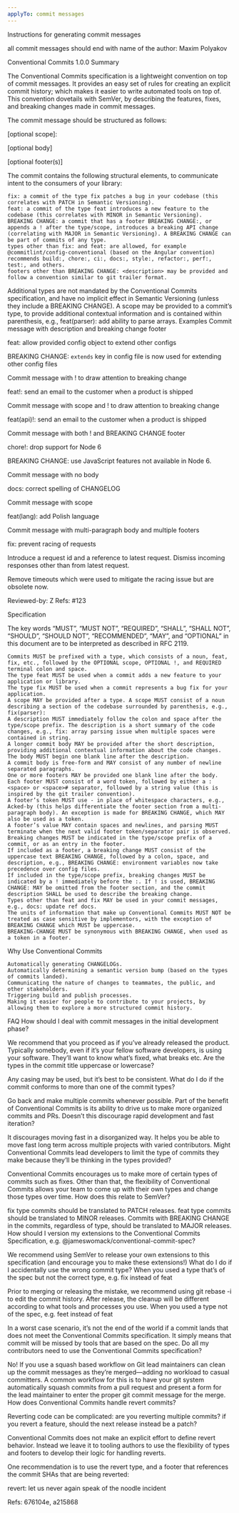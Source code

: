 ```yaml
---
applyTo: commit messages
---
```


Instructions for generating commit messages

all commit messages should end with name of the author: Maxim Polyakov

Conventional Commits 1.0.0
Summary

The Conventional Commits specification is a lightweight convention on top of commit messages. It provides an easy set of rules for creating an explicit commit history; which makes it easier to write automated tools on top of. This convention dovetails with SemVer, by describing the features, fixes, and breaking changes made in commit messages.

The commit message should be structured as follows:

<type>[optional scope]: <description>

[optional body]

[optional footer(s)]

The commit contains the following structural elements, to communicate intent to the consumers of your library:

    fix: a commit of the type fix patches a bug in your codebase (this correlates with PATCH in Semantic Versioning).
    feat: a commit of the type feat introduces a new feature to the codebase (this correlates with MINOR in Semantic Versioning).
    BREAKING CHANGE: a commit that has a footer BREAKING CHANGE:, or appends a ! after the type/scope, introduces a breaking API change (correlating with MAJOR in Semantic Versioning). A BREAKING CHANGE can be part of commits of any type.
    types other than fix: and feat: are allowed, for example @commitlint/config-conventional (based on the Angular convention) recommends build:, chore:, ci:, docs:, style:, refactor:, perf:, test:, and others.
    footers other than BREAKING CHANGE: <description> may be provided and follow a convention similar to git trailer format.

Additional types are not mandated by the Conventional Commits specification, and have no implicit effect in Semantic Versioning (unless they include a BREAKING CHANGE). A scope may be provided to a commit’s type, to provide additional contextual information and is contained within parenthesis, e.g., feat(parser): add ability to parse arrays.
Examples
Commit message with description and breaking change footer

feat: allow provided config object to extend other configs

BREAKING CHANGE: `extends` key in config file is now used for extending other config files

Commit message with ! to draw attention to breaking change

feat!: send an email to the customer when a product is shipped

Commit message with scope and ! to draw attention to breaking change

feat(api)!: send an email to the customer when a product is shipped

Commit message with both ! and BREAKING CHANGE footer

chore!: drop support for Node 6

BREAKING CHANGE: use JavaScript features not available in Node 6.

Commit message with no body

docs: correct spelling of CHANGELOG

Commit message with scope

feat(lang): add Polish language

Commit message with multi-paragraph body and multiple footers

fix: prevent racing of requests

Introduce a request id and a reference to latest request. Dismiss
incoming responses other than from latest request.

Remove timeouts which were used to mitigate the racing issue but are
obsolete now.

Reviewed-by: Z
Refs: #123

Specification

The key words “MUST”, “MUST NOT”, “REQUIRED”, “SHALL”, “SHALL NOT”, “SHOULD”, “SHOULD NOT”, “RECOMMENDED”, “MAY”, and “OPTIONAL” in this document are to be interpreted as described in RFC 2119.

    Commits MUST be prefixed with a type, which consists of a noun, feat, fix, etc., followed by the OPTIONAL scope, OPTIONAL !, and REQUIRED terminal colon and space.
    The type feat MUST be used when a commit adds a new feature to your application or library.
    The type fix MUST be used when a commit represents a bug fix for your application.
    A scope MAY be provided after a type. A scope MUST consist of a noun describing a section of the codebase surrounded by parenthesis, e.g., fix(parser):
    A description MUST immediately follow the colon and space after the type/scope prefix. The description is a short summary of the code changes, e.g., fix: array parsing issue when multiple spaces were contained in string.
    A longer commit body MAY be provided after the short description, providing additional contextual information about the code changes. The body MUST begin one blank line after the description.
    A commit body is free-form and MAY consist of any number of newline separated paragraphs.
    One or more footers MAY be provided one blank line after the body. Each footer MUST consist of a word token, followed by either a :<space> or <space># separator, followed by a string value (this is inspired by the git trailer convention).
    A footer’s token MUST use - in place of whitespace characters, e.g., Acked-by (this helps differentiate the footer section from a multi-paragraph body). An exception is made for BREAKING CHANGE, which MAY also be used as a token.
    A footer’s value MAY contain spaces and newlines, and parsing MUST terminate when the next valid footer token/separator pair is observed.
    Breaking changes MUST be indicated in the type/scope prefix of a commit, or as an entry in the footer.
    If included as a footer, a breaking change MUST consist of the uppercase text BREAKING CHANGE, followed by a colon, space, and description, e.g., BREAKING CHANGE: environment variables now take precedence over config files.
    If included in the type/scope prefix, breaking changes MUST be indicated by a ! immediately before the :. If ! is used, BREAKING CHANGE: MAY be omitted from the footer section, and the commit description SHALL be used to describe the breaking change.
    Types other than feat and fix MAY be used in your commit messages, e.g., docs: update ref docs.
    The units of information that make up Conventional Commits MUST NOT be treated as case sensitive by implementors, with the exception of BREAKING CHANGE which MUST be uppercase.
    BREAKING-CHANGE MUST be synonymous with BREAKING CHANGE, when used as a token in a footer.

Why Use Conventional Commits

    Automatically generating CHANGELOGs.
    Automatically determining a semantic version bump (based on the types of commits landed).
    Communicating the nature of changes to teammates, the public, and other stakeholders.
    Triggering build and publish processes.
    Making it easier for people to contribute to your projects, by allowing them to explore a more structured commit history.

FAQ
How should I deal with commit messages in the initial development phase?

We recommend that you proceed as if you’ve already released the product. Typically somebody, even if it’s your fellow software developers, is using your software. They’ll want to know what’s fixed, what breaks etc.
Are the types in the commit title uppercase or lowercase?

Any casing may be used, but it’s best to be consistent.
What do I do if the commit conforms to more than one of the commit types?

Go back and make multiple commits whenever possible. Part of the benefit of Conventional Commits is its ability to drive us to make more organized commits and PRs.
Doesn’t this discourage rapid development and fast iteration?

It discourages moving fast in a disorganized way. It helps you be able to move fast long term across multiple projects with varied contributors.
Might Conventional Commits lead developers to limit the type of commits they make because they’ll be thinking in the types provided?

Conventional Commits encourages us to make more of certain types of commits such as fixes. Other than that, the flexibility of Conventional Commits allows your team to come up with their own types and change those types over time.
How does this relate to SemVer?

fix type commits should be translated to PATCH releases. feat type commits should be translated to MINOR releases. Commits with BREAKING CHANGE in the commits, regardless of type, should be translated to MAJOR releases.
How should I version my extensions to the Conventional Commits Specification, e.g. @jameswomack/conventional-commit-spec?

We recommend using SemVer to release your own extensions to this specification (and encourage you to make these extensions!)
What do I do if I accidentally use the wrong commit type?
When you used a type that’s of the spec but not the correct type, e.g. fix instead of feat

Prior to merging or releasing the mistake, we recommend using git rebase -i to edit the commit history. After release, the cleanup will be different according to what tools and processes you use.
When you used a type not of the spec, e.g. feet instead of feat

In a worst case scenario, it’s not the end of the world if a commit lands that does not meet the Conventional Commits specification. It simply means that commit will be missed by tools that are based on the spec.
Do all my contributors need to use the Conventional Commits specification?

No! If you use a squash based workflow on Git lead maintainers can clean up the commit messages as they’re merged—adding no workload to casual committers. A common workflow for this is to have your git system automatically squash commits from a pull request and present a form for the lead maintainer to enter the proper git commit message for the merge.
How does Conventional Commits handle revert commits?

Reverting code can be complicated: are you reverting multiple commits? if you revert a feature, should the next release instead be a patch?

Conventional Commits does not make an explicit effort to define revert behavior. Instead we leave it to tooling authors to use the flexibility of types and footers to develop their logic for handling reverts.

One recommendation is to use the revert type, and a footer that references the commit SHAs that are being reverted:

revert: let us never again speak of the noodle incident

Refs: 676104e, a215868
